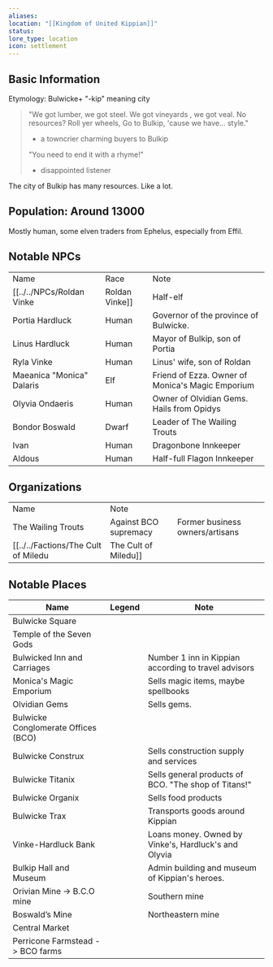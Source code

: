 ```yaml
---
aliases: 
location: "[[Kingdom of United Kippian]]"
status: 
lore_type: location
icon: settlement
---
```

## Basic Information
Etymology: Bulwicke+ "-kip" meaning city

> "We got lumber, we got steel.
> We got vineyards , we got veal.
> No resources? Roll yer wheels,
> Go to Bulkip, 'cause we have... style."
> - a towncrier charming buyers to Bulkip
> 
> "You need to end it with a rhyme!"
> - disappointed listener

The city of Bulkip has many resources. Like a lot.
## Population: Around 13000

Mostly human, some elven traders from Ephelus, especially from Effil.
## Notable NPCs

|                           |          |                                                  |
| ------------------------- | -------- | ------------------------------------------------ |
| Name                      | Race     | Note                                             |
| [[../../NPCs/Roldan Vinke|Roldan Vinke]]          | Half-elf | Owner of Bulwicke Conglomerate. Very rich        |
| Portia Hardluck           | Human    | Governor of the province of Bulwicke.            |
| Linus Hardluck            | Human    | Mayor of Bulkip, son of Portia                   |
| Ryla Vinke                | Human    | Linus' wife, son of Roldan                       |
| Maeanica "Monica" Dalaris | Elf      | Friend of Ezza. Owner of Monica's Magic Emporium |
| Olyvia Ondaeris           | Human    | Owner of Olvidian Gems. Hails from Opidys        |
| Bondor Boswald            | Dwarf    | Leader of The Wailing Trouts                     |
| Ivan                      | Human    | Dragonbone Innkeeper                             |
| Aldous                    | Human    | Half-full Flagon Innkeeper                       |

## Organizations

|                        |                       |                                 |
| ---------------------- | --------------------- | ------------------------------- |
| Name                   | Note                  |                                 |
| The Wailing Trouts     | Against BCO supremacy | Former business owners/artisans |
| [[../../Factions/The Cult of Miledu|The Cult of Miledu]] |                       |                                 |
## Notable Places

| Name                                | Legend | Note                                                 |
| ----------------------------------- | ------ | ---------------------------------------------------- |
| Bulwicke Square                     |        |                                                      |
| Temple of the Seven Gods            |        |                                                      |
| Bulwicked Inn and Carriages         |        | Number 1 inn in Kippian according to travel advisors |
| Monica's Magic Emporium             |        | Sells magic items, maybe spellbooks                  |
| Olvidian Gems                       |        | Sells gems.                                          |
| Bulwicke Conglomerate Offices (BCO) |        |                                                      |
| Bulwicke Construx                   |        | Sells construction supply and services               |
| Bulwicke Titanix                    |        | Sells general products of BCO. "The shop of Titans!" |
| Bulwicke Organix                    |        | Sells food products                                  |
| Bulwicke Trax                       |        | Transports goods around Kippian                      |
| Vinke-Hardluck Bank                 |        | Loans money. Owned by Vinke's, Hardluck's and Olyvia |
| Bulkip Hall and Museum              |        | Admin building and museum of Kippian's heroes.       |
| Orivian Mine -> B.C.O mine          |        | Southern mine                                        |
| Boswald’s Mine                      |        | Northeastern mine                                    |
| Central Market                      |        |                                                      |
| Perricone Farmstead -> BCO farms    |        |                                                      |
